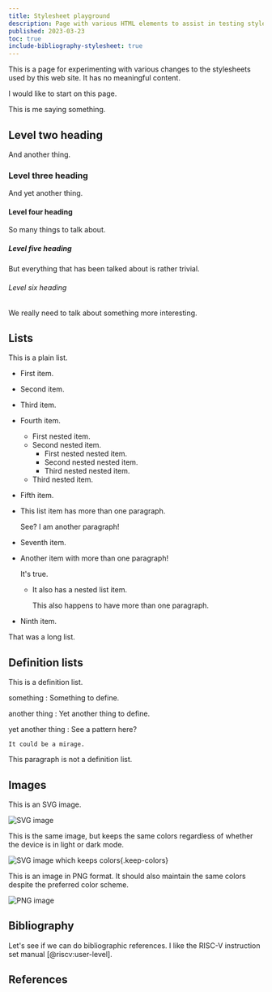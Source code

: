```yaml
---
title: Stylesheet playground
description: Page with various HTML elements to assist in testing stylesheets.
published: 2023-03-23
toc: true
include-bibliography-stylesheet: true
---
```


This is a page for experimenting with various changes to the stylesheets
used by this web site.  It has no meaningful content.

I would like to start on this page.

This is me saying something.

## Level two heading

And another thing.

### Level three heading

And yet another thing.

#### Level four heading

So many things to talk about.

##### Level five heading

But everything that has been talked about is rather trivial.

###### Level six heading

We really need to talk about something more interesting.

## Lists

This is a plain list.

*   First item.
*   Second item.
*   Third item.
*   Fourth item.
    *   First nested item.
    *   Second nested item.
        *   First nested nested item.
        *   Second nested nested item.
        *   Third nested nested item.
    *   Third nested item.
*   Fifth item.
*   This list item has more than one paragraph.

    See?  I am another paragraph!
*   Seventh item.
*   Another item with more than one paragraph!

    It's true.
    *   It also has a nested list item.

        This also happens to have more than one paragraph.
*   Ninth item.

That was a long list.

## Definition lists

This is a definition list.

something
:   Something to define.

another thing
:   Yet another thing to define.

yet another thing
:   See a pattern here?

    It could be a mirage.

This paragraph is not a definition list.

## Images

This is an SVG image.

![SVG image](/diagrams/article/diagrams/first.svg)

This is the same image, but keeps the same colors
regardless of whether the device is in light or dark mode.

![SVG image which keeps colors](/diagrams/article/diagrams/first.svg){.keep-colors}

This is an image in PNG format.
It should also maintain the same colors despite the preferred color scheme.

![PNG image](/images/favicon.png)

## Bibliography

Let's see if we can do bibliographic references.
I like the RISC-V instruction set manual [@riscv:user-level].

## References
